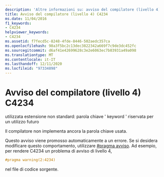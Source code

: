 ```yaml
---
description: 'Altre informazioni su: avviso del compilatore (livello 4) C4234'
title: Avviso del compilatore (livello 4) C4234
ms.date: 11/04/2016
f1_keywords:
- C4234
helpviewer_keywords:
- C4234
ms.assetid: f7fecd5c-8248-4fde-8446-502aedc357ca
ms.openlocfilehash: 98a3f5bc2c13dec3822342a669f7c9de3dc452fc
ms.sourcegitcommit: d6af41e42699628c3e2e6063ec7b03931a49a098
ms.translationtype: MT
ms.contentlocale: it-IT
ms.lasthandoff: 12/11/2020
ms.locfileid: "97334898"
---
```

# <a name="compiler-warning-level-4-c4234"></a>Avviso del compilatore (livello 4) C4234

utilizzata estensione non standard: parola chiave ' keyword ' riservata per un utilizzo futuro

Il compilatore non implementa ancora la parola chiave usata.

Questo avviso viene promosso automaticamente a un errore. Se si desidera modificare questo comportamento, utilizzare [#pragma avviso](../../preprocessor/warning.md). Ad esempio, per rendere C4234 un problema di avviso di livello 4,

```cpp
#pragma warning(2:4234)
```

nel file di codice sorgente.
